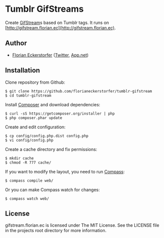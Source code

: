 Tumblr GifStreams
=================

Create [GifStream](http://gifstream.in)s based on Tumblr tags. It runs on [http://gifstream.florian.ec](http://gifstream.florian.ec).

Author
------

- [Florian Eckerstorfer](http://florian.ec) ([Twitter](http://twitter.com/Florian_), [App.net](http://app.net/florian))

Installation
------------

Clone repository from Github:

    $ git clone https://github.com/florianeckerstorfer/tumblr-gifstream
    $ cd tumblr-gifstream

Install [Composer](http://getcomposer.org) and download dependencies:

    $ curl -sS https://getcomposer.org/installer | php
    $ php composer.phar update

Create and edit configuration:

    $ cp config/config.php.dist config.php
    $ vi config/config.php

Create a cache directory and fix permissions:

    $ mkdir cache
    $ chmod -R 777 cache/

If you want to modify the layout, you need to run [Compass](http://gifstream.in/s/http://gifstream.florian.ec/game+of+thrones.json):

    $ compass compile web/

Or you can make Compass watch for changes:

    $ compass watch web/


License
-------

gifstream.florian.ec is licensed under The MIT License. See the LICENSE file in the projects root directory for more information.
